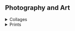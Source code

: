 ## Photography and Art
<details>
  <summary>Collages</summary>
  A series of original postcards. 2020.</br>
  </br>
<img src="./images/collage1.jpg" height="240" width="360">
<img src="./images/collage2.jpg" height="240" width="360">
<img src="./images/collage3.jpg" height="240" width="360">
<img src="./images/collage4.jpg" height="240" width="360">
<img src="./images/collage5.jpg" height="240" width="360">
<img src="./images/collage6.jpg" height="240" width="360">
<img src="./images/collage7.jpg" height="240" width="360">
<img src="./images/collage8.jpg" height="240" width="360">
<img src="./images/collage9.jpg" height="240" width="360">
<img src="./images/collage10.jpg" height="240" width="360">
<img src="./images/collage11.jpg" height="240" width="360">
<img src="./images/collage12.jpg" height="240" width="360">
<img src="./images/collage13.jpg" height="240" width="360">
<img src="./images/collage14.jpg" height="240" width="360">
<img src="./images/collage15.jpg" height="240" width="360">
<img src="./images/collage16.jpg" height="240" width="360">
</details>

<details>
  <summary>Prints</summary>
  Linoleum prints depicting electron micrographs of diatoms, radiolaria, foram. 2012.</br>
  </br>
<img src="./images/print1.jpg" height="240" width="240">
<img src="./images/print2.jpg" height="240" width="240">
<img src="./images/print4.jpg" height="240" width="240">
<img src="./images/print3.jpg" height="240" width="240">
<img src="./images/print5.jpg" height="240" width="240">
<img src="./images/print6.jpg" height="240" width="240">

</details>
